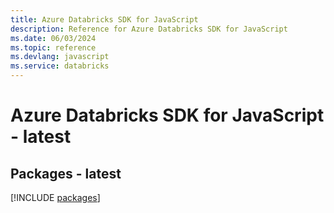 ```yaml
---
title: Azure Databricks SDK for JavaScript
description: Reference for Azure Databricks SDK for JavaScript
ms.date: 06/03/2024
ms.topic: reference
ms.devlang: javascript
ms.service: databricks
---
```

# Azure Databricks SDK for JavaScript - latest
## Packages - latest
[!INCLUDE [packages](databricks-index.md)]